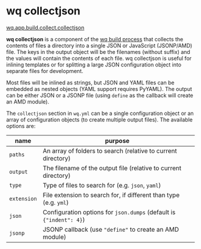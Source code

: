 wq collectjson
==============

[wq.app.build.collect.collectjson]

**wq collectjson** is a component of the [wq build process] that collects the contents of files a directory into a single JSON or JavaScript (JSONP/AMD) file.  The keys in the output object will be the filenames (without suffix) and the values will contain the contents of each file.  wq collectjson is useful for inlining templates or for splitting a large JSON configuration object into separate files for development.

Most files will be inlined as strings, but JSON and YAML files can be embedded as nested objects (YAML support requires PyYAML).  The output can be either JSON or a JSONP file (using `define` as the callback will create an AMD module).

The `collectjson` section in `wq.yml` can be a single configuration object or an array of configuration objects (to create multiple output files).  The available options are:

 name | purpose
------|---------
`paths` | An array of folders to search (relative to current directory)
`output` | The filename of the output file (relative to current directory)
`type` | Type of files to search for (e.g. `json`, `yaml`)
`extension` | File extension to search for, if different than type (e.g. `yml`)
`json` | Configuration options for `json.dumps` (default is `{"indent": 4}`)
`jsonp` | JSONP callback (use `"define"` to create an AMD module)

[wq build process]: https://wq.io/docs/build
[wq.app.build.collect.collectjson]: https://github.com/wq/wq.app/blob/v0.7.1/build/collect.py#L56-L84
